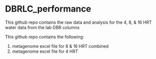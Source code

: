 # DBRLC_performance

This github repo contains the raw data and analysis for the 4, 8, & 16 HRT water data from the lab DBR columns

This github repo contains the following: 
1. metagenome excel file for 8 & 16 HRT combined
2. metagenome excel file for 4 HRT